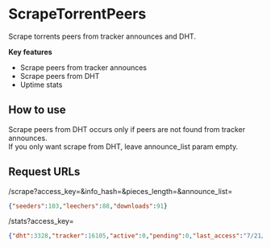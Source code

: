 # ScrapeTorrentPeers
Scrape torrents peers from tracker announces and DHT.

**Key features**  
- Scrape peers from tracker announces
- Scrape peers from DHT
- Uptime stats

## How to use

Scrape peers from DHT occurs only if peers are not found from tracker announces.  
If you only want scrape from DHT, leave announce_list param empty.

## Request URLs

/scrape?access_key=&info_hash=&pieces_length=&announce_list=
```json
{"seeders":103,"leechers":88,"downloads":91}
```
/stats?access_key=
```json
{"dht":3328,"tracker":16105,"active":0,"pending":0,"last_access":"7/21/2020, 2:23:38 PM","uptime":"7: days, 18: hours, 25: minutes, 38: seconds"}
```
